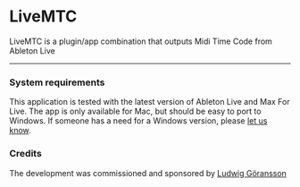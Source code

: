 # LiveMTC
LiveMTC is a plugin/app combination that outputs Midi Time Code from Ableton Live

---

### System requirements

This application is tested with the latest version of Ableton Live and Max For Live. The app is only available for Mac, but should be easy to port to Windows. If someone has a need for a Windows version, please [let us know](https://forum.showsync.info/).

### Credits

The development was commissioned and sponsored by [Ludwig Göransson](http://en.wikipedia.org/wiki/Ludwig_Göransson)
